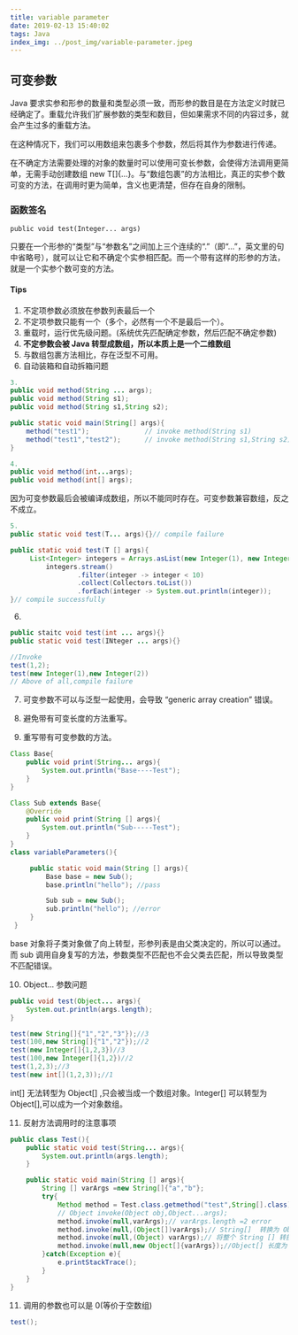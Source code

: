 ```yaml
---
title: variable parameter
date: 2019-02-13 15:40:02
tags: Java
index_img: ../post_img/variable-parameter.jpeg
---
```


## 可变参数

Java 要求实参和形参的数量和类型必须一致，而形参的数目是在方法定义时就已经确定了。重载允许我们扩展参数的类型和数目，但如果需求不同的内容过多，就会产生过多的重载方法。

在这种情况下，我们可以用数组来包裹多个参数，然后将其作为参数进行传递。

在不确定方法需要处理的对象的数量时可以使用可变长参数，会使得方法调用更简单，无需手动创建数组 new T[]{…}。与“数组包裹”的方法相比，真正的实参个数可变的方法，在调用时更为简单，含义也更清楚，但存在自身的限制。

### 函数签名

```text
public void test(Integer... args)
```

 只要在一个形参的“类型”与“参数名”之间加上三个连续的“.”（即“...”，英文里的句中省略号），就可以让它和不确定个实参相匹配。而一个带有这样的形参的方法，就是一个实参个数可变的方法。

#### Tips

1. 不定项参数必须放在参数列表最后一个
2. 不定项参数只能有一个（多个，必然有一个不是最后一个）。
3. 重载时，运行优先级问题。\(系统优先匹配确定参数，然后匹配不确定参数\)
4. **不定参数会被 Java 转型成数组，所以本质上是一个二维数组**
5. 与数组包裹方法相比，存在泛型不可用。
6. 自动装箱和自动拆箱问题

```java
3.
public void method(String ... args);
public void method(String s1);
public void method(String s1,String s2);

public static void main(String[] args){
    method("test1");              // invoke method(String s1)
    method("test1","test2");      // invoke method(String s1,String s2);
}
```

```java
4.
public void method(int...args);
public void method(int[] args); 
```

因为可变参数最后会被编译成数组，所以不能同时存在。可变参数兼容数组，反之不成立。

```java
5.
public static void test(T... args){}// compile failure

public static void test(T [] args){
     List<Integer> integers = Arrays.asList(new Integer(1), new Integer(2));
         integers.stream()
                 .filter(integer -> integer < 10)
                 .collect(Collectors.toList())
                 .forEach(integer -> System.out.println(integer));
}// compile successfully
```

6.

```java
public staitc void test(int ... args){}
public static void test(INteger ... args){}

//Invoke
test(1,2);
test(new Integer(1),new Integer(2))
// Above of all,compile failure
```

7. 可变参数不可以与泛型一起使用，会导致 “generic array creation” 错误。

8. 避免带有可变长度的方法重写。

9. 重写带有可变参数的方法。

``` Java
Class Base{
    public void print(String... args){
        System.out.println("Base----Test");
    }
}

Class Sub extends Base{
    @Override
    public void print(String [] args){
        System.out.println("Sub-----Test");
    }
}
class variableParameters(){

     public static void main(String [] args){
         Base base = new Sub();
         base.println("hello"); //pass

         Sub sub = new Sub();
         sub.println("hello"); //error
     }
 }

```

base 对象将子类对象做了向上转型，形参列表是由父类决定的，所以可以通过。而 sub 调用自身复写的方法，参数类型不匹配也不会父类去匹配，所以导致类型不匹配错误。

10. Object... 参数问题

``` Java
public void test(Object... args){
    System.out.println(args.length);
}

test(new String[]{"1","2","3"});//3
test(100,new String[]{"1","2"});//2
test(new Integer[]{1,2,3})//3
test(100,new Integer[]{1,2})//2
test(1,2,3);//3
test(new int[](1,2,3));//1

```

int[] 无法转型为 Object[] ,只会被当成一个数组对象。Integer[] 可以转型为 Object[],可以成为一个对象数组。

11. 反射方法调用时的注意事项

``` Java
public class Test(){
    public static void test(String... args){
        System.out.println(args.length);
    }

    public static void main(String [] args){
        String [] varArgs =new String[]{"a","b"};
        try{
            Method method = Test.class.getmethod("test",String[].class);
            // Object invoke(Object obj,Object...args);
            method.invoke(null,varArgs);// varArgs.length =2 error
            method.invoke(null,(Object[])varArgs);// String[]  转换为 Object[],varArgs.length =2.error.
            method.invoke(null,(Object) varArgs);// 将整个 String [] 转换为 Object，varArgs.length= 1，right.
            method.invoke(null,new Object[]{varArgs});//Object[] 长度为 1，right。等价于第三个方法调用。
        }catch(Exception e){
            e.printStackTrace();
        }
    }
}
```

11. 调用的参数也可以是 0(等价于空数组)

``` Java
test();
```
